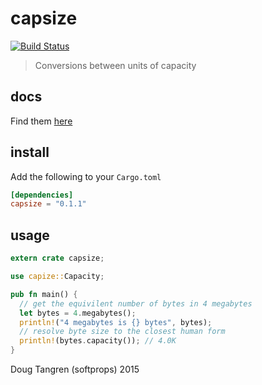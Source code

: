 # capsize

[![Build Status](https://travis-ci.org/softprops/capsize.svg?branch=master)](https://travis-ci.org/softprops/capsize)

> Conversions between units of capacity

## docs

Find them [here](http://softprops.github.io/capsize)

## install

Add the following to your `Cargo.toml`

```toml
[dependencies]
capsize = "0.1.1"
```

## usage

```rust
extern crate capsize;

use capize::Capacity;

pub fn main() {
  // get the equivilent number of bytes in 4 megabytes
  let bytes = 4.megabytes();
  println!("4 megabytes is {} bytes", bytes);
  // resolve byte size to the closest human form
  println!(bytes.capacity()); // 4.0K
}
```

Doug Tangren (softprops) 2015

